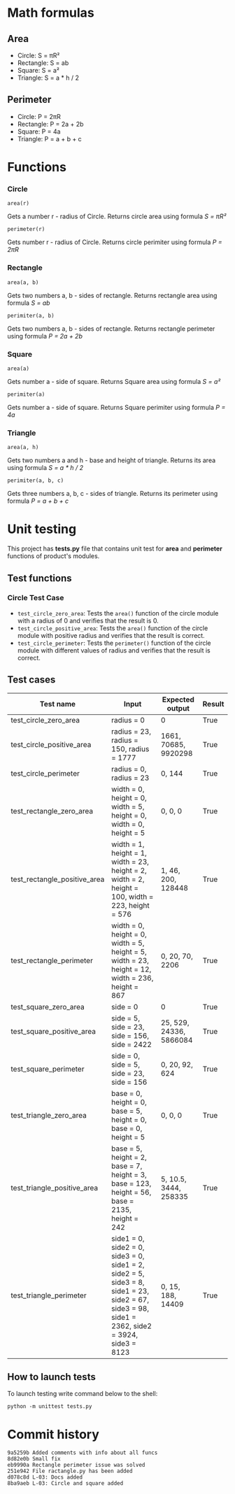 # Math formulas
## Area
- Circle: S = πR²
- Rectangle: S = ab
- Square: S = a²
- Triangle: S = a * h / 2
## Perimeter
- Circle: P = 2πR
- Rectangle: P = 2a + 2b
- Square: P = 4a
- Triangle: P = a + b + c

# Functions
### Circle
```
area(r)
```
Gets a number r - radius of Circle. Returns circle area using formula _S = πR²_

```
perimeter(r)
```
Gets number r - radius of Circle. Returns circle perimiter using formula _P = 2πR_

### Rectangle
```
area(a, b)
```
Gets two numbers a, b - sides of rectangle. Returns rectangle area using formula _S = ab_
```
perimiter(a, b)
```
Gets two numbers a, b - sides of rectangle. Returns rectangle perimeter using formula _P = 2a + 2b_

### Square
```
area(a)
```
Gets number a - side of square. Returns Square area using formula _S = a²_
```
perimiter(a)
```
Gets number a - side of square. Returns Square perimiter using formula _P = 4a_

### Triangle
```
area(a, h)
```
Gets two numbers a and h - base and height of triangle. Returns its area using formula _S = a * h / 2_
```
perimiter(a, b, c)
```
Gets three numbers a, b, c - sides of triangle. Returns its perimeter using formula _P = a + b + c_

# Unit testing
This project has __tests.py__ file that contains unit test for __area__ and __perimeter__ functions of product's modules.

## Test functions
### Circle Test Case
- ```test_circle_zero_area```: Tests the ```area()``` function of the circle module with a radius of 0 and verifies that the result is 0.
- ```test_circle_positive_area```: Tests the ```area()``` function of the circle module with positive radius and verifies that the result is correct.
- ```test_circle_perimeter```: Tests the ```perimeter()``` function of the circle module with different values of radius and verifies that the result is correct.
## Test cases

| Test name | Input | Expected output | Result |
| -------------- | -------------- | ------------------ | --------- |
| test_circle_zero_area | radius = 0 | 0 | True |
| test_circle_positive_area | radius = 23, radius = 150, radius = 1777 | 1661, 70685, 9920298 | True |
| test_circle_perimeter | radius = 0, radius = 23 | 0, 144 | True |
| test_rectangle_zero_area | width = 0, height = 0, width = 5, height = 0, width = 0, height = 5 | 0, 0, 0 | True |
| test_rectangle_positive_area | width = 1, height = 1, width = 23, height = 2, width = 2, height = 100, width = 223, height = 576 | 1, 46, 200, 128448 | True |
| test_rectangle_perimeter | width = 0, height = 0, width = 5, height = 5, width = 23, height = 12, width = 236, height = 867 | 0, 20, 70, 2206 | True |
| test_square_zero_area | side = 0 | 0 | True |
| test_square_positive_area | side = 5, side = 23, side = 156, side = 2422 | 25, 529, 24336, 5866084 | True |
| test_square_perimeter | side = 0, side = 5, side = 23, side = 156 | 0, 20, 92, 624 | True |
| test_triangle_zero_area | base = 0, height = 0, base = 5, height = 0, base = 0, height = 5 | 0, 0, 0 | True |
| test_triangle_positive_area | base = 5, height = 2, base = 7, height = 3, base = 123, height = 56, base = 2135, height = 242 | 5, 10.5, 3444, 258335 | True |
| test_triangle_perimeter | side1 = 0, side2 = 0, side3 = 0, side1 = 2, side2 = 5, side3 = 8, side1 = 23, side2 = 67, side3 = 98, side1 = 2362, side2 = 3924, side3 = 8123 | 0, 15, 188, 14409 | True |

## How to launch tests

To launch testing write command below to the shell:

```shell
python -m unittest tests.py
```
# Commit history
```
9a5259b Added comments with info about all funcs
8d82e0b Small fix
eb9990a Rectangle perimeter issue was solved
251e942 File ractangle.py has been added
d078c8d L-03: Docs added
8ba9aeb L-03: Circle and square added
```
